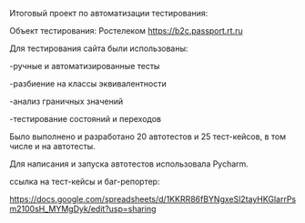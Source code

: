 Итоговый проект по автоматизации тестирования:

Объект тестирования: Ростелеком https://b2c.passport.rt.ru

Для тестирования сайта были использованы:

-ручные и автоматизированные тесты

-разбиение на классы эквивалентности

-анализ граничных значений

-тестирование состояний и переходов

Было выполнено и разработано 20 автотестов и 25 тест-кейсов, в том числе и на автотесты.

Для написания и запуска автотестов использовала Pycharm.


ссылка на тест-кейсы и баг-репортер:

https://docs.google.com/spreadsheets/d/1KKRR86fBYNgxeSl2tayHKGlarrPsm2100sH_MYMgDyk/edit?usp=sharing
